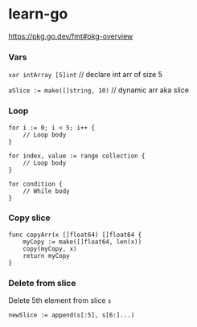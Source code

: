 # learn-go
https://pkg.go.dev/fmt#pkg-overview

### Vars

`var intArray [5]int` // declare int arr of size 5

`aSlice := make([]string, 10)` // dynamic arr aka slice

### Loop

```
for i := 0; i < 5; i++ {
    // Loop body
}
```

```
for index, value := range collection {
    // Loop body
}
```

```
for condition {
    // While body
}
```

### Copy slice

```
func copyArr(x []float64) []float64 {
	myCopy := make([]float64, len(x))
	copy(myCopy, x)
	return myCopy
}
```

### Delete from slice

Delete 5th element from slice `s`
```
newSlice := append(s[:5], s[6:]...)
```

